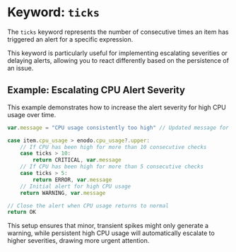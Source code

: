 # Keyword: `ticks`

The `ticks` keyword represents the number of consecutive times an item has triggered an alert for a specific expression.

This keyword is particularly useful for implementing escalating severities or delaying alerts, allowing you to react differently based on the persistence of an issue.

## Example: Escalating CPU Alert Severity
This example demonstrates how to increase the alert severity for high CPU usage over time.

```javascript
var.message = "CPU usage consistently too high" // Updated message for clarity

case item.cpu_usage > enodo.cpu_usage?.upper:
    // If CPU has been high for more than 10 consecutive checks
    case ticks > 10:
        return CRITICAL, var.message
    // If CPU has been high for more than 5 consecutive checks
    case ticks > 5:
        return ERROR, var.message
    // Initial alert for high CPU usage
    return WARNING, var.message

// Close the alert when CPU usage returns to normal
return OK
```

This setup ensures that minor, transient spikes might only generate a warning, while persistent high CPU usage will automatically escalate to higher severities, drawing more urgent attention.
